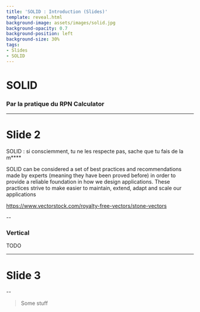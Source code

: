 ```yaml
---
title: 'SOLID : Introduction (Slides)'
template: reveal.html
background-image: assets/images/solid.jpg
background-opacity: 0.7
background-position: left
background-size: 30%
tags:
- Slides
- SOLID
---
```

# SOLID

### Par la pratique du RPN Calculator

---

<!-- .slide: data-background="https://www.freecodecamp.org/news/content/images/2020/08/solid.png" -->

# Slide 2

SOLID : si consciemment, tu ne les respecte pas, sache que tu fais de la m****

SOLID can be considered a set of best practices and recommendations made by experts (meaning they have been proved before) in order to provide a reliable foundation in how we design applications.
These practices strive to make easier to maintain, extend, adapt and scale our applications


https://www.vectorstock.com/royalty-free-vectors/stone-vectors


--

### Vertical

TODO

---

# Slide 3

--

> Some stuff

